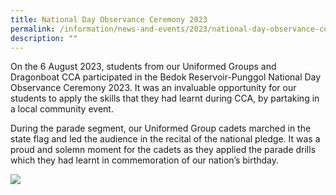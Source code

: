```yaml
---
title: National Day Observance Ceremony 2023
permalink: /information/news-and-events/2023/national-day-observance-ceremony-2023/
description: ""
---
```

<p>On the 6 August 2023, students from our Uniformed Groups and Dragonboat CCA participated in the Bedok Reservoir-Punggol National Day Observance Ceremony 2023. It was an invaluable opportunity for our students to apply the skills that they had learnt during CCA, by partaking in a local community event.

During the parade segment, our Uniformed Group cadets marched in the state flag and led the audience in the recital of the national pledge. It was a proud and solemn moment for the cadets as they applied the parade drills which they had learnt in commemoration of our nation’s birthday.</p>

<img src="/images/Events/2023/National Day Observance/national day 1.png">

